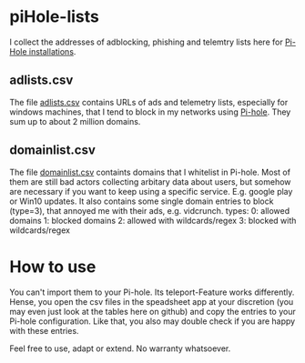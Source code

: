 # piHole-lists
I collect the addresses of adblocking, phishing and telemtry lists here for [Pi-Hole installations](https://github.com/pi-hole).
## adlists.csv
The file [adlists.csv](https://github.com/yjeanrenaud/piHole-lists/blob/main/adlists.csv) contains URLs of ads and telemetry lists, especially for windows machines, that I tend to block in my networks using [Pi-hole](https://github.com/pi-hole). They sum up to about 2 million domains.
## domainlist.csv
The file [domainlist.csv](https://github.com/yjeanrenaud/piHole-lists/blob/main/domainlist.csv) containts domains that I whitelist in Pi-hole.
Most of them are still bad actors collecting arbitary data about users, but somehow are necessary if you want to keep using a specific service. E.g. google play or Win10 updates. It also contains some single domain entries to block (type=3), that annoyed me with their ads, e.g. vidcrunch.
types:
0: allowed domains
1: blocked domains
2: allowed with wildcards/regex
3: blocked with wildcards/regex
# How to use
You can't import them to your Pi-hole. Its teleport-Feature works differently. Hense, you open the csv files in the speadsheet app at your discretion (you may even just look at the tables here on github) and copy the entries to your Pi-hole configuration. Like that, you also may double check if you are happy with these entries.

Feel free to use, adapt or extend. No warranty whatsoever.
